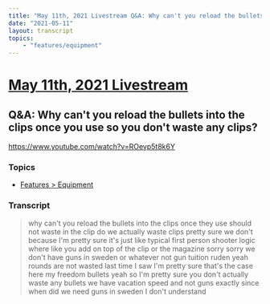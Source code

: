 ```yaml
---
title: "May 11th, 2021 Livestream Q&A: Why can't you reload the bullets into the clips once you use so you don't waste any clips?"
date: "2021-05-11"
layout: transcript
topics:
    - "features/equipment"
---
```

# [May 11th, 2021 Livestream](../2021-05-11.md)
## Q&A: Why can't you reload the bullets into the clips once you use so you don't waste any clips?
https://www.youtube.com/watch?v=ROevp5t8k6Y

### Topics
* [Features > Equipment](../topics/features/equipment.md)

### Transcript

> why can't you reload the bullets into the clips once they use should not waste in the clip do we actually waste clips pretty sure we don't because I'm pretty sure it's just like typical first person shooter logic where like you add on top of the clip or the magazine sorry sorry we don't have guns in sweden or whatever not gun tuition ruden yeah rounds are not wasted last time I saw I'm pretty sure that's the case here my freedom bullets yeah so I'm pretty sure you don't actually waste any bullets we have vacation speed and not guns exactly since when did we need guns in sweden I don't understand
